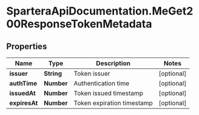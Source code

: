 # SparteraApiDocumentation.MeGet200ResponseTokenMetadata

## Properties

Name | Type | Description | Notes
------------ | ------------- | ------------- | -------------
**issuer** | **String** | Token issuer | [optional] 
**authTime** | **Number** | Authentication time | [optional] 
**issuedAt** | **Number** | Token issued timestamp | [optional] 
**expiresAt** | **Number** | Token expiration timestamp | [optional] 


